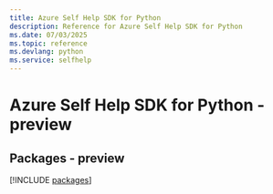 ```yaml
---
title: Azure Self Help SDK for Python
description: Reference for Azure Self Help SDK for Python
ms.date: 07/03/2025
ms.topic: reference
ms.devlang: python
ms.service: selfhelp
---
```

# Azure Self Help SDK for Python - preview
## Packages - preview
[!INCLUDE [packages](self-help-index.md)]